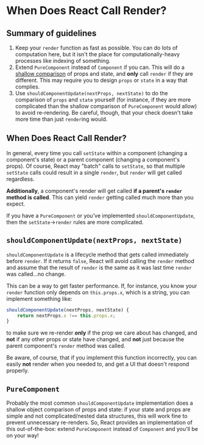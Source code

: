 # When Does React Call Render?

## Summary of guidelines

1. Keep your `render` function as fast as possible. You can do lots of computation here, but it isn't the place for computationally-heavy processes like indexing of something.
2. Extend `PureComponent` instead of `Component` if you can. This will do a [shallow comparison](../JavaScript/EqualityOfObjectsAndArraysInJavaScript.markdown) of props and state, and **only** call `render` if they are different. This may require you to design `props` or `state` in a way that complies.
3. Use `shouldComponentUpdate(nextProps, nextState)`  to do the comparison of `props` and `state` yourself (for instance, if they are more complicated than the shallow comparison of `PureComponent` would allow) to avoid re-rendering. Be careful, though, that your check doesn't take more time than just `render`ing would.

## When Does React Call Render?

In general, every time you call `setState` within a component (changing a component's state) or a parent component (changing a component's props). Of course, React may "batch" calls to `setState`, so that multiple `setState` calls could result in a single `render`, but `render` will get called regardless.

**Additionally**, a component's render will get called **if a parent's `render` method is called**. This can yield `render` getting called much more than you expect.

If you have a `PureComponent` or you've implemented `shouldComponentUpdate`, then the `setState`→`render` rules are more complicated.

## `shouldComponentUpdate(nextProps, nextState)`

`shouldComponentUpdate` is a lifecycle method that gets called immediately before `render`. If it returns `false`, React will avoid calling the `render` method and assume that the result of `render` is the same as it was last time `render` was called…no change.

This can be a way to get faster performance. If, for instance, you know your `render` function only depends on `this.props.x`, which is a string, you can implement something like:

```javascript
shouldComponentUpdate(nextProps, nextState) {
    return nextProps.x !== this.props.x;
}
```

to make sure we re-render **only** if the prop we care about has changed, and **not** if any other props or state have changed, and **not** just because the parent component's `render` method was called.

Be aware, of course, that if you implement this function incorrectly, you can easily **not** render when you needed to, and get a UI that doesn't respond properly.

## `PureComponent`

Probably the most common `shouldComponentUpdate` implementation does a shallow object comparison of props and state: if your state and props are simple and not complicated/nested data structures, this will work fine to prevent unnecessary re-renders. So, React provides an implementation of this out-of-the-box: extend `PureComponent` instead of `Component` and you'll be on your way!

